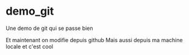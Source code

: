# demo_git
Une demo de git qui se passe bien 

Et maintenant on modifie depuis github
Mais aussi depuis ma machine locale et c'est cool

